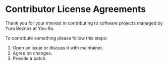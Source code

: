 # Contributor License Agreements

Thank you for your interest in contributing
to software projects managed by Yura Beznos at You-Ra.

To contribute something please follow this steps:
1. Open an issue or discuss it with maintainer.
2. Agree on changes.
3. Provide a patch.


